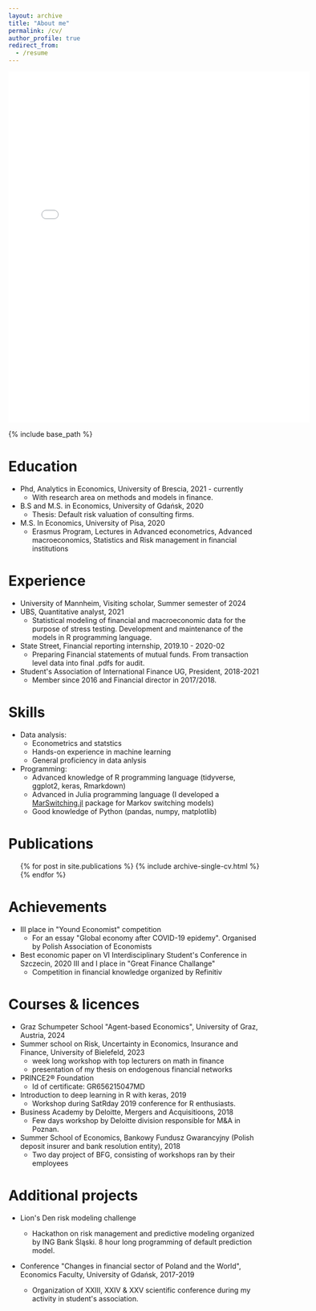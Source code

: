 ```yaml
---
layout: archive
title: "About me"
permalink: /cv/
author_profile: true
redirect_from:
  - /resume
---
```


<embed src="{{ site.baseurl }}/files/short_cv.pdf" width="600" height="700" type='application/pdf'> 

{% include base_path %}

Education
======
* Phd, Analytics in Economics, University of Brescia, 2021 - currently
  - With research area on methods and models in finance.
* B.S and M.S. in Economics, University of Gdańsk, 2020
  - Thesis: Default risk valuation of consulting firms.
* M.S. In Economics, University of Pisa, 2020
  - Erasmus Program, Lectures in Advanced econometrics, Advanced macroeconomics, Statistics and Risk management in financial institutions

Experience
======
* University of Mannheim, Visiting scholar, Summer semester of 2024
* UBS, Quantitative analyst, 2021
  - Statistical modeling of financial and macroeconomic data for the purpose of stress testing. Development and maintenance of the models in R programming language.
* State Street, Financial reporting internship, 2019.10 - 2020-02
  - Preparing Financial statements of mutual funds. From transaction level data into final .pdfs for audit.
* Student's Association of International Finance UG, President, 2018-2021
  - Member since 2016 and Financial director in 2017/2018.
  
Skills
======
* Data analysis:
  - Econometrics and statstics
  - Hands-on experience in machine learning
  - General proficiency in data anlysis
* Programming:
  - Advanced knowledge of R programming language (tidyverse, ggplot2, keras, Rmarkdown)
  - Advanced in Julia programming language (I developed a [MarSwitching.jl](https://github.com/m-dadej/MarSwitching.jl) package for Markov switching models)
  - Good knowledge of Python (pandas, numpy, matplotlib)

Publications
======
  <ul>{% for post in site.publications %}
    {% include archive-single-cv.html %}
  {% endfor %}</ul>
  
Achievements
======

* III place in "Yound Economist" competition 
  - For an essay "Global economy after COVID-19 epidemy". Organised by Polish Association of Economists
* Best economic paper on VI Interdisciplinary Student's Conference in Szczecin, 2020
III and I place in "Great Finance Challange" 
  - Competition in financial knowledge organized by Refinitiv

Courses & licences
======
* Graz Schumpeter School "Agent-based Economics", University of Graz, Austria, 2024
* Summer school on Risk, Uncertainty in Economics, Insurance and Finance, University of Bielefeld, 2023
  - week long workshop with top lecturers on math in finance 
  - presentation of my thesis on endogenous financial networks
* PRINCE2® Foundation
  - Id of certificate: GR656215047MD
* Introduction to deep learning in R with keras, 2019
  - Workshop during SatRday 2019 conference for R enthusiasts.
* Business Academy by Deloitte, Mergers and Acquisitioons, 2018
  - Few days workshop by Deloitte division responsible for M&A in Poznan.
* Summer School of Economics, Bankowy Fundusz Gwarancyjny (Polish deposit insurer and bank resolution entity), 2018
  - Two day project of BFG, consisting of workshops ran by their employees 

Additional projects
=====

* Lion's Den risk modeling challenge
  - Hackathon on risk management and predictive modeling organized by ING Bank Śląski. 8 hour long programming of default prediction model.

* Conference "Changes in financial sector of Poland and the World", Economics Faculty, University of Gdańsk, 2017-2019
  - Organization of XXIII, XXIV & XXV scientific conference during my activity in student's association.
